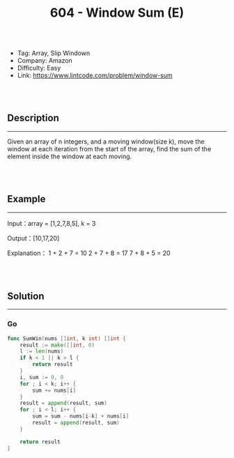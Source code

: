 # <center>604 - Window Sum (E)</center> 



<br></br>

* Tag: Array, Slip Windown
* Company: Amazon
* Difficulty: Easy
* Link: https://www.lintcode.com/problem/window-sum

<br></br>



## Description
----
Given an array of n integers, and a moving window(size k), move the window at each iteration from the start of the array, find the sum of the element inside the window at each moving.

<br></br>



## Example
----
Input：array = [1,2,7,8,5], k = 3

Output：[10,17,20]

Explanation：
1 + 2 + 7 = 10
2 + 7 + 8 = 17
7 + 8 + 5 = 20

<br></br>



## Solution
----
### Go
```go
func SumWin(nums []int, k int) []int {
	result := make([]int, 0)
	l := len(nums)
	if k < 1 || k > l {
		return result
	}
	i, sum := 0, 0
	for ; i < k; i++ {
		sum += nums[i]
	}
	result = append(result, sum)
	for ; i < l; i++ {
		sum = sum - nums[i-k] + nums[i]
		result = append(result, sum)
	}

	return result
}
```

<br>

